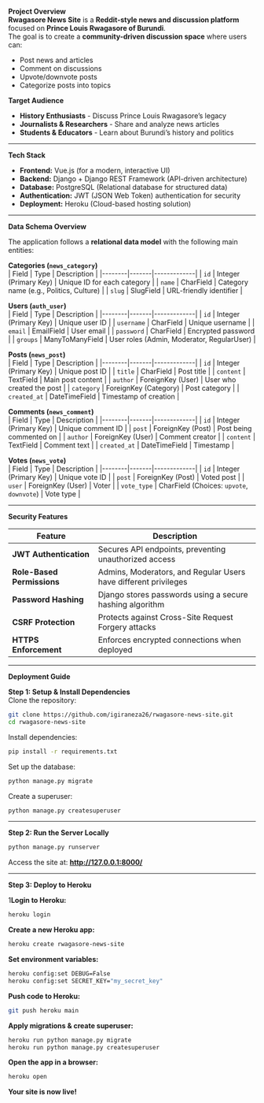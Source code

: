 **Project Overview**  
**Rwagasore News Site** is a **Reddit-style news and discussion platform** focused on **Prince Louis Rwagasore of Burundi**.  
The goal is to create a **community-driven discussion space** where users can:  
- Post news and articles  
- Comment on discussions  
- Upvote/downvote posts  
- Categorize posts into topics  

**Target Audience**  
- **History Enthusiasts** - Discuss Prince Louis Rwagasore’s legacy  
- **Journalists & Researchers** - Share and analyze news articles  
- **Students & Educators** - Learn about Burundi’s history and politics  

---

**Tech Stack**  
- **Frontend:** Vue.js (for a modern, interactive UI)  
- **Backend:** Django + Django REST Framework (API-driven architecture)  
- **Database:** PostgreSQL (Relational database for structured data)  
- **Authentication:** JWT (JSON Web Token) authentication for security  
- **Deployment:** Heroku (Cloud-based hosting solution)  

---

**Data Schema Overview**  

The application follows a **relational data model** with the following main entities:  

**Categories (`news_category`)**  
| Field | Type | Description |
|--------|-------|-------------|
| `id` | Integer (Primary Key) | Unique ID for each category |
| `name` | CharField | Category name (e.g., Politics, Culture) |
| `slug` | SlugField | URL-friendly identifier |

**Users (`auth_user`)**  
| Field | Type | Description |
|--------|-------|-------------|
| `id` | Integer (Primary Key) | Unique user ID |
| `username` | CharField | Unique username |
| `email` | EmailField | User email |
| `password` | CharField | Encrypted password |
| `groups` | ManyToManyField | User roles (Admin, Moderator, RegularUser) |

**Posts (`news_post`)**  
| Field | Type | Description |
|--------|-------|-------------|
| `id` | Integer (Primary Key) | Unique post ID |
| `title` | CharField | Post title |
| `content` | TextField | Main post content |
| `author` | ForeignKey (User) | User who created the post |
| `category` | ForeignKey (Category) | Post category |
| `created_at` | DateTimeField | Timestamp of creation |

**Comments (`news_comment`)**  
| Field | Type | Description |
|--------|-------|-------------|
| `id` | Integer (Primary Key) | Unique comment ID |
| `post` | ForeignKey (Post) | Post being commented on |
| `author` | ForeignKey (User) | Comment creator |
| `content` | TextField | Comment text |
| `created_at` | DateTimeField | Timestamp |

**Votes (`news_vote`)**  
| Field | Type | Description |
|--------|-------|-------------|
| `id` | Integer (Primary Key) | Unique vote ID |
| `post` | ForeignKey (Post) | Voted post |
| `user` | ForeignKey (User) | Voter |
| `vote_type` | CharField (Choices: `upvote`, `downvote`) | Vote type |

---

**Security Features**  

| Feature | Description |
|---------|------------|
| **JWT Authentication** | Secures API endpoints, preventing unauthorized access |
| **Role-Based Permissions** | Admins, Moderators, and Regular Users have different privileges |
| **Password Hashing** | Django stores passwords using a secure hashing algorithm |
| **CSRF Protection** | Protects against Cross-Site Request Forgery attacks |
| **HTTPS Enforcement** | Enforces encrypted connections when deployed |

---

**Deployment Guide**  

**Step 1: Setup & Install Dependencies**  
Clone the repository:  
```bash
git clone https://github.com/igiraneza26/rwagasore-news-site.git
cd rwagasore-news-site
```
Install dependencies:  
```bash
pip install -r requirements.txt
```
Set up the database:  
```bash
python manage.py migrate
```
Create a superuser:  
```bash
python manage.py createsuperuser
```
---

**Step 2: Run the Server Locally**  
```bash
python manage.py runserver
```
Access the site at: **http://127.0.0.1:8000/**  

---

**Step 3: Deploy to Heroku**  

1**Login to Heroku:**  
```bash
heroku login
```
**Create a new Heroku app:**  
```bash
heroku create rwagasore-news-site
```
**Set environment variables:**  
```bash
heroku config:set DEBUG=False
heroku config:set SECRET_KEY="my_secret_key"
```
**Push code to Heroku:**  
```bash
git push heroku main
```
**Apply migrations & create superuser:**  
```bash
heroku run python manage.py migrate
heroku run python manage.py createsuperuser
```
**Open the app in a browser:**  
```bash
heroku open
```
**Your site is now live!**